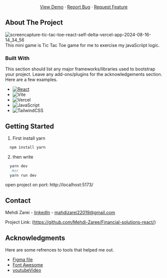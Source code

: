 <!-- Improved compatibility of back to top link: See: https://github.com/othneildrew/Best-README-Template/pull/73 -->
<a id="readme-top"></a>
<!--
*** Thanks for checking out the Best-README-Template. If you have a suggestion
*** that would make this better, please fork the repo and create a pull request
*** or simply open an issue with the tag "enhancement".
*** Don't forget to give the project a star!
*** Thanks again! Now go create something AMAZING! :D
-->



<!-- PROJECT SHIELDS -->
<!--
*** I'm using markdown "reference style" links for readability.
*** Reference links are enclosed in brackets [ ] instead of parentheses ( ).
*** See the bottom of this document for the declaration of the reference variables
*** for contributors-url, forks-url, etc. This is an optional, concise syntax you may use.
*** https://www.markdownguide.org/basic-syntax/#reference-style-links
-->




<!-- PROJECT LOGO -->
<br />




  <p align="center">
    <a href="https://tic-tac-toe-react-self-delta.vercel.app/">View Demo</a>
    ·
    <a href="https://github.com/Mehdi-Zaree/TicTacToe-React/issues">Report Bug</a>
    ·
    <a href="https://github.com/Mehdi-Zaree/TicTacToe-React/issues">Request Feature</a>
  </p>
</div>






<!-- ABOUT THE PROJECT -->
## About The Project

![screencapture-tic-tac-toe-react-self-delta-vercel-app-2024-08-16-14_34_56](https://github.com/user-attachments/assets/f487dbe2-e90e-41e2-ac0b-71aed3759a37)
</br>
This mini game is Tic Tac Toe game for me to exercise my javaScriipt logic.

### Built With

This section should list any major frameworks/libraries used to bootstrap your project. Leave any add-ons/plugins for the acknowledgements section. Here are a few examples.

* [![React][React.js]][React-url]
* 	![Vite](https://img.shields.io/badge/vite-%23646CFF.svg?style=for-the-badge&logo=vite&logoColor=white)
* 	![Vercel](https://img.shields.io/badge/vercel-%23000000.svg?style=for-the-badge&logo=vercel&logoColor=white)
* 	![JavaScript](https://img.shields.io/badge/javascript-%23323330.svg?style=for-the-badge&logo=javascript&logoColor=%23F7DF1E)
* 	![TailwindCSS](https://img.shields.io/badge/tailwindcss-%2338B2AC.svg?style=for-the-badge&logo=tailwind-css&logoColor=white)


<!-- GETTING STARTED -->
## Getting Started
1. First install yarn
 ```sh
   npm install yarn
   ```
2. then write 
 ```sh
   yarn dev
    #or
   yarn run dev
   ```


open project on port: http://localhost:5173/
<!-- CONTACT -->
## Contact

Mehdi Zarei - [linkedIn](https://linkedin.com/in/mehdi-zri) - mahdizarei22019@gmail.com

Project Link: (https://github.com/Mehdi-Zaree/Financial-solutions-react/)




<!-- ACKNOWLEDGMENTS -->
## Acknowledgments

Here are some refrences to tools that helped me out.
* [Figma file](https://www.figma.com/design/AOGZonbaTrwpPwPDTOhMXQ/Tic-Tac-Toe-(Community)?node-id=52-9&t=7ghLd3mXwgnGsH7y-0)
* [Font Awesome](https://fontawesome.com)
* [youtubeVideo](https://www.youtube.com/watch?v=4Gt_YyGf6B0&t=2828s)



<!-- MARKDOWN LINKS & IMAGES -->
<!-- https://www.markdownguide.org/basic-syntax/#reference-style-links -->
[contributors-shield]: https://img.shields.io/github/contributors/othneildrew/Best-README-Template.svg?style=for-the-badge
[contributors-url]: https://github.com/othneildrew/Best-README-Template/graphs/contributors
[forks-shield]: https://img.shields.io/github/forks/othneildrew/Best-README-Template.svg?style=for-the-badge
[forks-url]: https://github.com/othneildrew/Best-README-Template/network/members
[stars-shield]: https://img.shields.io/github/stars/othneildrew/Best-README-Template.svg?style=for-the-badge
[stars-url]: https://github.com/othneildrew/Best-README-Template/stargazers
[issues-shield]: https://img.shields.io/github/issues/othneildrew/Best-README-Template.svg?style=for-the-badge
[issues-url]: https://github.com/othneildrew/Best-README-Template/issues
[license-shield]: https://img.shields.io/github/license/othneildrew/Best-README-Template.svg?style=for-the-badge
[license-url]: https://github.com/othneildrew/Best-README-Template/blob/master/LICENSE.txt
[linkedin-shield]: https://img.shields.io/badge/-LinkedIn-black.svg?style=for-the-badge&logo=linkedin&colorB=555
[linkedin-url]: https://linkedin.com/in/othneildrew
[product-screenshot]: images/screenshot.png
[Next.js]: https://img.shields.io/badge/next.js-000000?style=for-the-badge&logo=nextdotjs&logoColor=white
[Next-url]: https://nextjs.org/
[React.js]: https://img.shields.io/badge/React-20232A?style=for-the-badge&logo=react&logoColor=61DAFB
[React-url]: https://reactjs.org/
[Vue.js]: https://img.shields.io/badge/Vue.js-35495E?style=for-the-badge&logo=vuedotjs&logoColor=4FC08D
[Vue-url]: https://vuejs.org/
[Angular.io]: https://img.shields.io/badge/Angular-DD0031?style=for-the-badge&logo=angular&logoColor=white
[Angular-url]: https://angular.io/
[Svelte.dev]: https://img.shields.io/badge/Svelte-4A4A55?style=for-the-badge&logo=svelte&logoColor=FF3E00
[Svelte-url]: https://svelte.dev/
[Laravel.com]: https://img.shields.io/badge/Laravel-FF2D20?style=for-the-badge&logo=laravel&logoColor=white
[Laravel-url]: https://laravel.com
[Bootstrap.com]: https://img.shields.io/badge/Bootstrap-563D7C?style=for-the-badge&logo=bootstrap&logoColor=white
[Bootstrap-url]: https://getbootstrap.com
[JQuery.com]: https://img.shields.io/badge/jQuery-0769AD?style=for-the-badge&logo=jquery&logoColor=white
[JQuery-url]: https://jquery.com 
